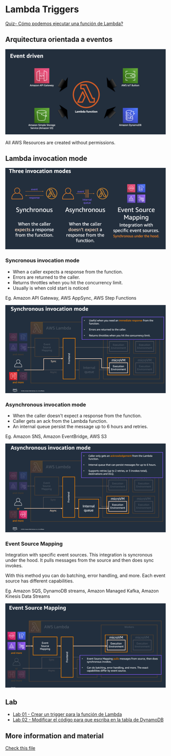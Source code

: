 # Lambda Triggers

[Quiz- Cómo podemos ejecutar una función de Lambda?](https://www.menti.com/alteozvxxbwb)

## Arquitectura orientada a eventos

![images](./images/01.png)

All AWS Resources are created without permissions.

## Lambda invocation mode

![images](./images/02.png)

### Syncronous invocation mode

- When a caller expects a response from the function.
- Errors are returned to the caller.
- Returns throttles when you hit the concurrency limit.
- Usually is when cold start is noticed

Eg. Amazon API Gateway, AWS AppSync, AWS Step Functions

![images](./images/sync.png)

### Asynchronous invocation mode

- When the caller doesn't expect a response from the function.
- Caller gets an ack from the Lambda function.
- An internal queue persist the message up to 6 hours and retries.

Eg. Amazon SNS, Amazon EventBridge, AWS S3

![images](./images/async.png)

### Event Source Mapping

Integration with specific event sources.
This integration is syncronous under the hood. It pulls messages from the source and then does sync invokes.

With this method you can do batching, error handling, and more.
Each event source has different capabilities.

Eg. Amazon SQS, DynamoDB streams, Amazon Managed Kafka, Amazon Kinesis Data Streams

![images](./images/esm.png)

## Lab

- [Lab 01 - Crear un trigger para la función de Lambda](../../labs/24-lambda-trigger/24-01-lab.md)
- [Lab 02 - Modificar el código para que escriba en la tabla de DynamoDB](../../labs/24-lambda-trigger/24-02-lab.md)

## More information and material

[Check this file](materiales.md)
